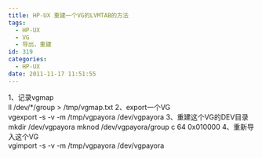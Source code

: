 ```yaml
---
title: HP-UX 重建一个VG的LVMTAB的方法
tags:
  - HP-UX
  - VG
  - 导出，重建
id: 319
categories:
  - HP-UX
date: 2011-11-17 11:51:55
---
```


1、记录vgmap  
   ll /dev/*/group > /tmp/vgmap.txt
2、export一个VG  
   vgexport -s -v -m /tmp/vgpayora /dev/vgpayora
3、重建这个VG的DEV目录 
  mkdir /dev/vgpayora
  mknod /dev/vgpayora/group c 64 0x010000
4、重新导入这个VG  
  vgimport -s -v -m /tmp/vgpayora /dev/vgpayora